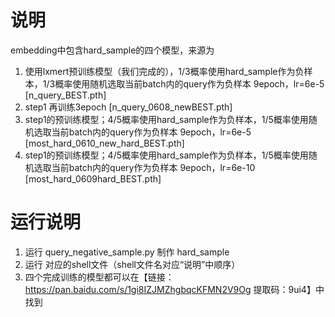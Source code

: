 # 说明
embedding中包含hard_sample的四个模型，来源为
   1. 使用lxmert预训练模型（我们完成的），1/3概率使用hard_sample作为负样本，1/3概率使用随机选取当前batch内的query作为负样本 9epoch，lr=6e-5 [n_query_BEST.pth]
   2. step1 再训练3epoch    [n_query_0608_newBEST.pth]
   3. step1的预训练模型；4/5概率使用hard_sample作为负样本，1/5概率使用随机选取当前batch内的query作为负样本 9epoch，lr=6e-5   [most_hard_0610_new_hard_BEST.pth]
   4. step1的预训练模型；4/5概率使用hard_sample作为负样本，1/5概率使用随机选取当前batch内的query作为负样本 9epoch，lr=6e-10   [most_hard_0609hard_BEST.pth]

# 运行说明
1. 运行 query_negative_sample.py 制作 hard_sample
2. 运行 对应的shell文件（shell文件名对应“说明”中顺序）
3. 四个完成训练的模型都可以在【链接：https://pan.baidu.com/s/1gi8IZJMZhgbqcKFMN2V9Og 提取码：9ui4】中找到